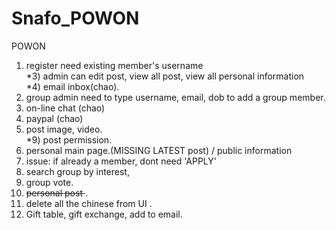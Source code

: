 # Snafo_POWON
POWON

1) register need existing member's username </br>
*3) admin can edit post, view all post, view all personal information </br>
*4) email inbox(chao).  </br>
5) group admin need to type username, email, dob to add a group member.  </br>
6) on-line chat (chao) </br>
7) paypal	(chao) </br>
8) post image, video.  </br>
*9) post permission.  </br>
10) personal main page.(MISSING LATEST post) / public information  </br>
11) issue: if already a member, dont need 'APPLY' </br>
12) search group by interest,  </br>
13) group vote.  </br>
14) <strike>personal post </strike>. </br>
15) delete all the chinese from UI .</br>
16) Gift table, gift exchange, add to email. </br>

